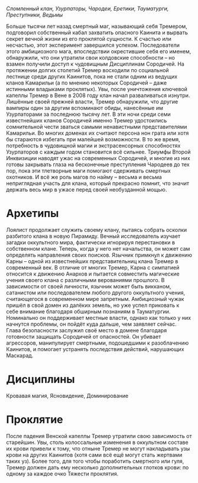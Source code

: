 *Сломленный клан, Узурпаторы, Чародеи, Еретики, Тауматурги, Преступники, Ведьмы*

Больше тысячи лет назад смертный маг, называющий себя Тремером, подговорил собственный кабал захватить опасного Каинита и вырвать секрет вечной жизни из его проклятой сущности. К счастью или несчастью, этот эксперимент завершился успехом. Последователи этого амбициозного мага, впоследствии окрестившие себя его именем, обнаружили, что они утратили свои колдовские способности – но взамен получили доступ к чудовищным Дисциплинам Сородичей.
На протяжении долгих столетий Тремер восходили по социальной лестнице среди других Каинитов, пока не стали одним из ведущих кланов Камарильи (а по мнению некоторых Сородичей – даже истинными владыками проклятых). Увы, после уничтожения ключевой капеллы Тремер в Вене в 2008 году клан начал разваливаться изнутри. Лишённые своей прежней власти, Тремер обнаружили, что другие вампиры один за другим вспоминают обиды, нанесённые им Узурпаторами за последнюю тысячу лет.
В эти ночи среди семи известнейших кланов Сородичей именно Тремер удостоились сомнительной чести зваться самыми ненавистными представителями Камарильи. Во многих доменах их считают персона нон грата или хотя бы стараются избегать при малейшей возможности. В то же время, потребность в чудовищной магии и экстрасенсорных способностях Узурпаторов с каждым годом становится всё сильнее. Триумфы Второй Инквизиции наводят ужас на современных Сородичей, и многие из них готовы закрывать глаза на бесконечные преступления Чародеев до тех пор, пока эти тлетворные маги помогают сдерживать смертных охотников.
И всё же роль магов по найму – весьма и весьма неприглядная участь для клана, который прекрасно помнит, что значит держать весь мир в ужасе перед своей необузданной мощью.

# Архетипы

Лоялист продолжает служить своему клану, пытаясь собрать осколки разбитого клана в новую Пирамиду.
Вечный исследователь изучает загадки оккультного мира, фактически игнорируя перестановки в собственном клане. Теперь, когда у него нет начальства, он может сам определять направления своих поисков.
Язычник примкнул к движению Карны – одной из известнейших представительниц клана Тремер в современный век. В отличие от многих Тремер, Карна с симпатией относится к движению Анархов и пытается совместить магические учения своего клана с различными верованиями прошлого. В зависимости от своей личности, язычник может быть викканом, сатанистом или последователем любого другого оккультного учения, считающегося в современном мире запретным.
Амбициозный чужак пришёл в свой домен из далёких земель, но уже успел приковать к себе внимание благодаря обширным познаниям в Тауматургии. Номинально он поддерживает местные власти, однако как только у них начнутся проблемы, он пойдёт куда дальше, чем заявляет сейчас.
Глава безопасности заслужил своё место в домене благодаря готовности защищать Сородичей от опасностей. Он убивает агрессоров, манипулирует смертными, подошедшими к разоблачению Каинитов, и помогает устранять последствия действий, нарушающих Маскарад.

# Дисциплины

Кровавая магия, Ясновидение, Доминирование

# Проклятие

После падения Венской капеллы Тремер утратили свою зависимость от старейшин. Увы, столь колоссальные изменения в оккультном составе их крови привели к тому, что отныне Тремер не могут накладывать узы крови на других Каинитов (хотя сами всё ещё могут стать жертвами таких уз). Более того, для того чтобы поработить смертного или гуля, Тремер должен дать ему несколько дополнительных глотков крови: по одному за каждое очко Тяжести проклятия.